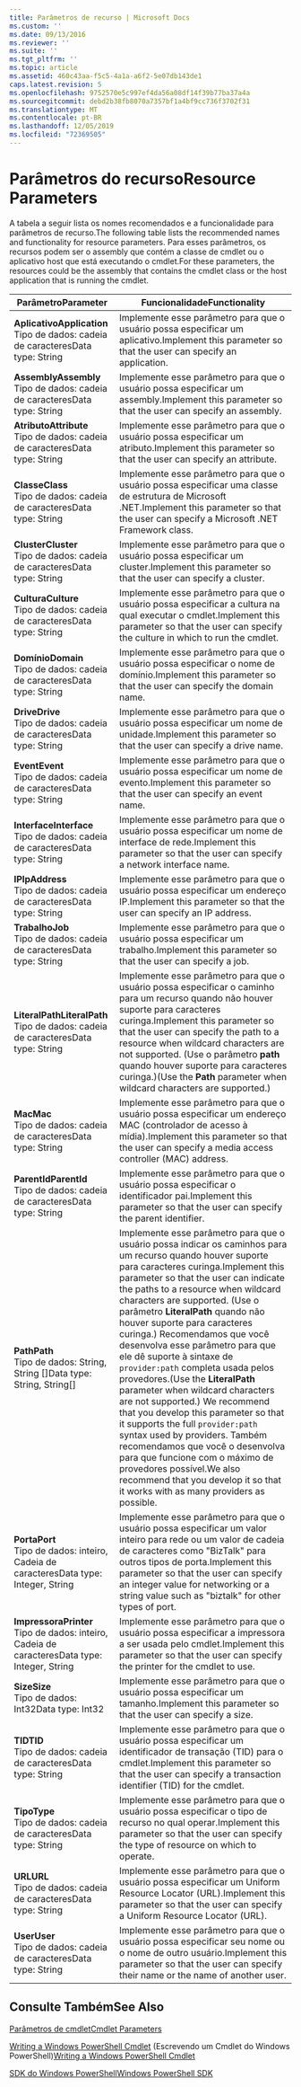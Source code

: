 ```yaml
---
title: Parâmetros de recurso | Microsoft Docs
ms.custom: ''
ms.date: 09/13/2016
ms.reviewer: ''
ms.suite: ''
ms.tgt_pltfrm: ''
ms.topic: article
ms.assetid: 460c43aa-f5c5-4a1a-a6f2-5e07db143de1
caps.latest.revision: 5
ms.openlocfilehash: 9752570e5c997ef4da56a08df14f39b77ba37a4a
ms.sourcegitcommit: debd2b38fb8070a7357bf1a4bf9cc736f3702f31
ms.translationtype: MT
ms.contentlocale: pt-BR
ms.lasthandoff: 12/05/2019
ms.locfileid: "72369505"
---
```

# <a name="resource-parameters"></a><span data-ttu-id="c97ed-102">Parâmetros do recurso</span><span class="sxs-lookup"><span data-stu-id="c97ed-102">Resource Parameters</span></span>

<span data-ttu-id="c97ed-103">A tabela a seguir lista os nomes recomendados e a funcionalidade para parâmetros de recurso.</span><span class="sxs-lookup"><span data-stu-id="c97ed-103">The following table lists the recommended names and functionality for resource parameters.</span></span> <span data-ttu-id="c97ed-104">Para esses parâmetros, os recursos podem ser o assembly que contém a classe de cmdlet ou o aplicativo host que está executando o cmdlet.</span><span class="sxs-lookup"><span data-stu-id="c97ed-104">For these parameters, the resources could be the assembly that contains the cmdlet class or the host application that is running the cmdlet.</span></span>

|<span data-ttu-id="c97ed-105">Parâmetro</span><span class="sxs-lookup"><span data-stu-id="c97ed-105">Parameter</span></span>|<span data-ttu-id="c97ed-106">Funcionalidade</span><span class="sxs-lookup"><span data-stu-id="c97ed-106">Functionality</span></span>|
|---|---|
|<span data-ttu-id="c97ed-107">**Aplicativo**</span><span class="sxs-lookup"><span data-stu-id="c97ed-107">**Application**</span></span><br><span data-ttu-id="c97ed-108">Tipo de dados: cadeia de caracteres</span><span class="sxs-lookup"><span data-stu-id="c97ed-108">Data type: String</span></span>|<span data-ttu-id="c97ed-109">Implemente esse parâmetro para que o usuário possa especificar um aplicativo.</span><span class="sxs-lookup"><span data-stu-id="c97ed-109">Implement this parameter so that the user can specify an application.</span></span>|
|<span data-ttu-id="c97ed-110">**Assembly**</span><span class="sxs-lookup"><span data-stu-id="c97ed-110">**Assembly**</span></span><br><span data-ttu-id="c97ed-111">Tipo de dados: cadeia de caracteres</span><span class="sxs-lookup"><span data-stu-id="c97ed-111">Data type: String</span></span>|<span data-ttu-id="c97ed-112">Implemente esse parâmetro para que o usuário possa especificar um assembly.</span><span class="sxs-lookup"><span data-stu-id="c97ed-112">Implement this parameter so that the user can specify an assembly.</span></span>|
|<span data-ttu-id="c97ed-113">**Atributo**</span><span class="sxs-lookup"><span data-stu-id="c97ed-113">**Attribute**</span></span><br><span data-ttu-id="c97ed-114">Tipo de dados: cadeia de caracteres</span><span class="sxs-lookup"><span data-stu-id="c97ed-114">Data type: String</span></span>|<span data-ttu-id="c97ed-115">Implemente esse parâmetro para que o usuário possa especificar um atributo.</span><span class="sxs-lookup"><span data-stu-id="c97ed-115">Implement this parameter so that the user can specify an attribute.</span></span>|
|<span data-ttu-id="c97ed-116">**Classe**</span><span class="sxs-lookup"><span data-stu-id="c97ed-116">**Class**</span></span><br><span data-ttu-id="c97ed-117">Tipo de dados: cadeia de caracteres</span><span class="sxs-lookup"><span data-stu-id="c97ed-117">Data type: String</span></span>|<span data-ttu-id="c97ed-118">Implemente esse parâmetro para que o usuário possa especificar uma classe de estrutura de Microsoft .NET.</span><span class="sxs-lookup"><span data-stu-id="c97ed-118">Implement this parameter so that the user can specify a Microsoft .NET Framework class.</span></span>|
|<span data-ttu-id="c97ed-119">**Cluster**</span><span class="sxs-lookup"><span data-stu-id="c97ed-119">**Cluster**</span></span><br><span data-ttu-id="c97ed-120">Tipo de dados: cadeia de caracteres</span><span class="sxs-lookup"><span data-stu-id="c97ed-120">Data type: String</span></span>|<span data-ttu-id="c97ed-121">Implemente esse parâmetro para que o usuário possa especificar um cluster.</span><span class="sxs-lookup"><span data-stu-id="c97ed-121">Implement this parameter so that the user can specify a cluster.</span></span>|
|<span data-ttu-id="c97ed-122">**Cultura**</span><span class="sxs-lookup"><span data-stu-id="c97ed-122">**Culture**</span></span><br><span data-ttu-id="c97ed-123">Tipo de dados: cadeia de caracteres</span><span class="sxs-lookup"><span data-stu-id="c97ed-123">Data type: String</span></span>|<span data-ttu-id="c97ed-124">Implemente esse parâmetro para que o usuário possa especificar a cultura na qual executar o cmdlet.</span><span class="sxs-lookup"><span data-stu-id="c97ed-124">Implement this parameter so that the user can specify the culture in which to run the cmdlet.</span></span>|
|<span data-ttu-id="c97ed-125">**Domínio**</span><span class="sxs-lookup"><span data-stu-id="c97ed-125">**Domain**</span></span><br><span data-ttu-id="c97ed-126">Tipo de dados: cadeia de caracteres</span><span class="sxs-lookup"><span data-stu-id="c97ed-126">Data type: String</span></span>|<span data-ttu-id="c97ed-127">Implemente esse parâmetro para que o usuário possa especificar o nome de domínio.</span><span class="sxs-lookup"><span data-stu-id="c97ed-127">Implement this parameter so that the user can specify the domain name.</span></span>|
|<span data-ttu-id="c97ed-128">**Drive**</span><span class="sxs-lookup"><span data-stu-id="c97ed-128">**Drive**</span></span><br><span data-ttu-id="c97ed-129">Tipo de dados: cadeia de caracteres</span><span class="sxs-lookup"><span data-stu-id="c97ed-129">Data type: String</span></span>|<span data-ttu-id="c97ed-130">Implemente esse parâmetro para que o usuário possa especificar um nome de unidade.</span><span class="sxs-lookup"><span data-stu-id="c97ed-130">Implement this parameter so that the user can specify a drive name.</span></span>|
|<span data-ttu-id="c97ed-131">**Event**</span><span class="sxs-lookup"><span data-stu-id="c97ed-131">**Event**</span></span><br><span data-ttu-id="c97ed-132">Tipo de dados: cadeia de caracteres</span><span class="sxs-lookup"><span data-stu-id="c97ed-132">Data type: String</span></span>|<span data-ttu-id="c97ed-133">Implemente esse parâmetro para que o usuário possa especificar um nome de evento.</span><span class="sxs-lookup"><span data-stu-id="c97ed-133">Implement this parameter so that the user can specify an event name.</span></span>|
|<span data-ttu-id="c97ed-134">**Interface**</span><span class="sxs-lookup"><span data-stu-id="c97ed-134">**Interface**</span></span><br><span data-ttu-id="c97ed-135">Tipo de dados: cadeia de caracteres</span><span class="sxs-lookup"><span data-stu-id="c97ed-135">Data type: String</span></span>|<span data-ttu-id="c97ed-136">Implemente esse parâmetro para que o usuário possa especificar um nome de interface de rede.</span><span class="sxs-lookup"><span data-stu-id="c97ed-136">Implement this parameter so that the user can specify a network interface name.</span></span>|
|<span data-ttu-id="c97ed-137">**IP**</span><span class="sxs-lookup"><span data-stu-id="c97ed-137">**IpAddress**</span></span><br><span data-ttu-id="c97ed-138">Tipo de dados: cadeia de caracteres</span><span class="sxs-lookup"><span data-stu-id="c97ed-138">Data type: String</span></span>|<span data-ttu-id="c97ed-139">Implemente esse parâmetro para que o usuário possa especificar um endereço IP.</span><span class="sxs-lookup"><span data-stu-id="c97ed-139">Implement this parameter so that the user can specify an IP address.</span></span>|
|<span data-ttu-id="c97ed-140">**Trabalho**</span><span class="sxs-lookup"><span data-stu-id="c97ed-140">**Job**</span></span><br><span data-ttu-id="c97ed-141">Tipo de dados: cadeia de caracteres</span><span class="sxs-lookup"><span data-stu-id="c97ed-141">Data type: String</span></span>|<span data-ttu-id="c97ed-142">Implemente esse parâmetro para que o usuário possa especificar um trabalho.</span><span class="sxs-lookup"><span data-stu-id="c97ed-142">Implement this parameter so that the user can specify a job.</span></span>|
|<span data-ttu-id="c97ed-143">**LiteralPath**</span><span class="sxs-lookup"><span data-stu-id="c97ed-143">**LiteralPath**</span></span><br><span data-ttu-id="c97ed-144">Tipo de dados: cadeia de caracteres</span><span class="sxs-lookup"><span data-stu-id="c97ed-144">Data type: String</span></span>|<span data-ttu-id="c97ed-145">Implemente esse parâmetro para que o usuário possa especificar o caminho para um recurso quando não houver suporte para caracteres curinga.</span><span class="sxs-lookup"><span data-stu-id="c97ed-145">Implement this parameter so that the user can specify the path to a resource when wildcard characters are not supported.</span></span> <span data-ttu-id="c97ed-146">(Use o parâmetro **path** quando houver suporte para caracteres curinga.)</span><span class="sxs-lookup"><span data-stu-id="c97ed-146">(Use the **Path** parameter when wildcard characters are supported.)</span></span>|
|<span data-ttu-id="c97ed-147">**Mac**</span><span class="sxs-lookup"><span data-stu-id="c97ed-147">**Mac**</span></span><br><span data-ttu-id="c97ed-148">Tipo de dados: cadeia de caracteres</span><span class="sxs-lookup"><span data-stu-id="c97ed-148">Data type: String</span></span>|<span data-ttu-id="c97ed-149">Implemente esse parâmetro para que o usuário possa especificar um endereço MAC (controlador de acesso à mídia).</span><span class="sxs-lookup"><span data-stu-id="c97ed-149">Implement this parameter so that the user can specify a media access controller (MAC) address.</span></span>|
|<span data-ttu-id="c97ed-150">**ParentId**</span><span class="sxs-lookup"><span data-stu-id="c97ed-150">**ParentId**</span></span><br><span data-ttu-id="c97ed-151">Tipo de dados: cadeia de caracteres</span><span class="sxs-lookup"><span data-stu-id="c97ed-151">Data type: String</span></span>|<span data-ttu-id="c97ed-152">Implemente esse parâmetro para que o usuário possa especificar o identificador pai.</span><span class="sxs-lookup"><span data-stu-id="c97ed-152">Implement this parameter so that the user can specify the parent identifier.</span></span>|
|<span data-ttu-id="c97ed-153">**Path**</span><span class="sxs-lookup"><span data-stu-id="c97ed-153">**Path**</span></span><br><span data-ttu-id="c97ed-154">Tipo de dados: String, String []</span><span class="sxs-lookup"><span data-stu-id="c97ed-154">Data type: String, String[]</span></span>|<span data-ttu-id="c97ed-155">Implemente esse parâmetro para que o usuário possa indicar os caminhos para um recurso quando houver suporte para caracteres curinga.</span><span class="sxs-lookup"><span data-stu-id="c97ed-155">Implement this parameter so that the user can indicate the paths to a resource when wildcard characters are supported.</span></span> <span data-ttu-id="c97ed-156">(Use o parâmetro **LiteralPath** quando não houver suporte para caracteres curinga.) Recomendamos que você desenvolva esse parâmetro para que ele dê suporte à sintaxe de `provider:path` completa usada pelos provedores.</span><span class="sxs-lookup"><span data-stu-id="c97ed-156">(Use the **LiteralPath** parameter when wildcard characters are not supported.) We recommend that you develop this parameter so that it supports the full `provider:path` syntax used by providers.</span></span> <span data-ttu-id="c97ed-157">Também recomendamos que você o desenvolva para que funcione com o máximo de provedores possível.</span><span class="sxs-lookup"><span data-stu-id="c97ed-157">We also recommend that you develop it so that it works with as many providers as possible.</span></span>|
|<span data-ttu-id="c97ed-158">**Porta**</span><span class="sxs-lookup"><span data-stu-id="c97ed-158">**Port**</span></span><br><span data-ttu-id="c97ed-159">Tipo de dados: inteiro, Cadeia de caracteres</span><span class="sxs-lookup"><span data-stu-id="c97ed-159">Data type: Integer, String</span></span>|<span data-ttu-id="c97ed-160">Implemente esse parâmetro para que o usuário possa especificar um valor inteiro para rede ou um valor de cadeia de caracteres como "BizTalk" para outros tipos de porta.</span><span class="sxs-lookup"><span data-stu-id="c97ed-160">Implement this parameter so that the user can specify an integer value for networking or a string value such as "biztalk" for other types of port.</span></span>|
|<span data-ttu-id="c97ed-161">**Impressora**</span><span class="sxs-lookup"><span data-stu-id="c97ed-161">**Printer**</span></span><br><span data-ttu-id="c97ed-162">Tipo de dados: inteiro, Cadeia de caracteres</span><span class="sxs-lookup"><span data-stu-id="c97ed-162">Data type: Integer, String</span></span>|<span data-ttu-id="c97ed-163">Implemente esse parâmetro para que o usuário possa especificar a impressora a ser usada pelo cmdlet.</span><span class="sxs-lookup"><span data-stu-id="c97ed-163">Implement this parameter so that the user can specify the printer for the cmdlet to use.</span></span>|
|<span data-ttu-id="c97ed-164">**Size**</span><span class="sxs-lookup"><span data-stu-id="c97ed-164">**Size**</span></span><br><span data-ttu-id="c97ed-165">Tipo de dados: Int32</span><span class="sxs-lookup"><span data-stu-id="c97ed-165">Data type: Int32</span></span>|<span data-ttu-id="c97ed-166">Implemente esse parâmetro para que o usuário possa especificar um tamanho.</span><span class="sxs-lookup"><span data-stu-id="c97ed-166">Implement this parameter so that the user can specify a size.</span></span>|
|<span data-ttu-id="c97ed-167">**TID**</span><span class="sxs-lookup"><span data-stu-id="c97ed-167">**TID**</span></span><br><span data-ttu-id="c97ed-168">Tipo de dados: cadeia de caracteres</span><span class="sxs-lookup"><span data-stu-id="c97ed-168">Data type: String</span></span>|<span data-ttu-id="c97ed-169">Implemente esse parâmetro para que o usuário possa especificar um identificador de transação (TID) para o cmdlet.</span><span class="sxs-lookup"><span data-stu-id="c97ed-169">Implement this parameter so that the user can specify a transaction identifier (TID) for the cmdlet.</span></span>|
|<span data-ttu-id="c97ed-170">**Tipo**</span><span class="sxs-lookup"><span data-stu-id="c97ed-170">**Type**</span></span><br><span data-ttu-id="c97ed-171">Tipo de dados: cadeia de caracteres</span><span class="sxs-lookup"><span data-stu-id="c97ed-171">Data type: String</span></span>|<span data-ttu-id="c97ed-172">Implemente esse parâmetro para que o usuário possa especificar o tipo de recurso no qual operar.</span><span class="sxs-lookup"><span data-stu-id="c97ed-172">Implement this parameter so that the user can specify the type of resource on which to operate.</span></span>|
|<span data-ttu-id="c97ed-173">**URL**</span><span class="sxs-lookup"><span data-stu-id="c97ed-173">**URL**</span></span><br><span data-ttu-id="c97ed-174">Tipo de dados: cadeia de caracteres</span><span class="sxs-lookup"><span data-stu-id="c97ed-174">Data type: String</span></span>|<span data-ttu-id="c97ed-175">Implemente esse parâmetro para que o usuário possa especificar um Uniform Resource Locator (URL).</span><span class="sxs-lookup"><span data-stu-id="c97ed-175">Implement this parameter so that the user can specify a Uniform Resource Locator (URL).</span></span>|
|<span data-ttu-id="c97ed-176">**User**</span><span class="sxs-lookup"><span data-stu-id="c97ed-176">**User**</span></span><br><span data-ttu-id="c97ed-177">Tipo de dados: cadeia de caracteres</span><span class="sxs-lookup"><span data-stu-id="c97ed-177">Data type: String</span></span>|<span data-ttu-id="c97ed-178">Implemente esse parâmetro para que o usuário possa especificar seu nome ou o nome de outro usuário.</span><span class="sxs-lookup"><span data-stu-id="c97ed-178">Implement this parameter so that the user can specify their name or the name of another user.</span></span>|

## <a name="see-also"></a><span data-ttu-id="c97ed-179">Consulte Também</span><span class="sxs-lookup"><span data-stu-id="c97ed-179">See Also</span></span>

[<span data-ttu-id="c97ed-180">Parâmetros de cmdlet</span><span class="sxs-lookup"><span data-stu-id="c97ed-180">Cmdlet Parameters</span></span>](./cmdlet-parameters.md)

<span data-ttu-id="c97ed-181">[Writing a Windows PowerShell Cmdlet](./writing-a-windows-powershell-cmdlet.md) (Escrevendo um Cmdlet do Windows PowerShell)</span><span class="sxs-lookup"><span data-stu-id="c97ed-181">[Writing a Windows PowerShell Cmdlet](./writing-a-windows-powershell-cmdlet.md)</span></span>

[<span data-ttu-id="c97ed-182">SDK do Windows PowerShell</span><span class="sxs-lookup"><span data-stu-id="c97ed-182">Windows PowerShell SDK</span></span>](../windows-powershell-reference.md)
